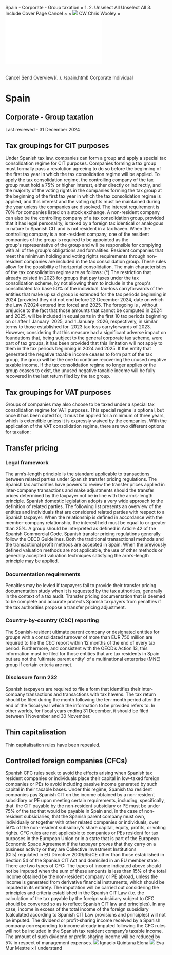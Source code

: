 Spain - Corporate - Group taxation
×
1.
2.
Unselect All
Unselect All
3.
Include Cover Page
Cancel
×
×
![](../../-/media/world-wide-tax-summaries/attachments/global---chris-wooley.ashx%3Frev=ac5e5f3223b34096b1afc2a6009c7320&revision=ac5e5f32-23b3-4096-b1af-c2a6009c7320&hash=859B7ADC84DC2CBEC9760E9E6EE7DE6D0A8BFCDF)
CW
Chris Wooley
×
![](group-taxation.html)
######
Cancel
Send
Overview](../../spain.html)
Corporate
Individual
# Spain
## Corporate - Group taxation
Last reviewed - 31 December 2024
## Tax groupings for CIT purposes
Under Spanish tax law, companies can form a group and apply a special tax consolidation regime for CIT purposes. Companies forming a tax group must formally pass a resolution agreeing to do so before the beginning of the first tax year in which the tax consolidation regime will be applied.
To apply the tax consolidation regime, the controlling company of the tax group must hold a 75% or higher interest, either directly or indirectly, and the majority of the voting rights in the companies forming the tax group at the beginning of the first tax year in which the tax consolidation regime is applied, and this interest and the voting rights must be maintained during the year unless the companies are dissolved. The interest requirement is 70% for companies listed on a stock exchange.
A non-resident company can also be the controlling company of a tax consolidation group, provided that it has legal personality, is taxed by a foreign tax identical or analogous in nature to Spanish CIT and is not resident in a tax haven. When the controlling company is a non-resident company, one of the resident companies of the group is required to be appointed as the group's representative of the group and will be responsible for complying with all of the group's obligations and formalities.
Resident companies that meet the minimum holding and voting rights requirements through non-resident companies are included in the tax consolidation group.
These rules allow for the possibility of horizontal consolidation.
The main characteristics of the tax consolidation regime are as follows:
(\*) The restriction that already existed in 2023 for groups that pay taxes under the tax consolidation scheme, by not allowing them to include in the group's consolidated tax base 50% of the individual  tax-loss carryforwards of the entities that make up said group is extended for the tax periods beginning in 2024 (provided they did not end before 22 December 2024, date on which the Law 7/2024 entered into force) and 2025.
The foregoing is , without prejudice to the fact that those amounts that cannot be computed in 2024 and 2025, will be included in equal parts in the first 10 tax periods beginning on or after 1 January  2025, and 1 January  2026, respectively, in similar terms to those established for  2023 tax-loss carryforwards of 2023.
However, considering that this measure had a significant adverse impact on foundations that, being subject to the general corporate tax scheme, were part of tax groups, it has been provided that this limitation will not apply to them in the tax periods beginning in 2024 and 2025.
If the entity that generated the negative taxable income ceases to form part of the tax group, the group will be the one to continue recovering the unused negative taxable income.
If the tax consolidation regime no longer applies or the group ceases to exist, the unused negative taxable income will be fully recovered in the last return filed by the tax group.
## Tax groupings for VAT purposes
Groups of companies may also choose to be taxed under a special tax consolidation regime for VAT purposes. This special regime is optional, but once it has been opted for, it must be applied for a minimum of three years, which is extendible unless it is expressly waived by the companies.
With the application of the VAT consolidation regime, there are two different options for taxation:
## Transfer pricing
### Legal framework
The arm’s-length principle is the standard applicable to transactions between related parties under Spanish transfer pricing regulations. The Spanish tax authorities have powers to review the transfer prices applied in inter-company transactions and make adjustments should the transfer prices determined by the taxpayer not be in line with the arm’s-length principle.
Spanish domestic legislation adopts a very wide approach to the definition of related parties. The following list presents an overview of the entities and individuals that are considered related parties with respect to a Spanish taxpayer:
When the relationship is defined in accordance with the member-company relationship, the interest held must be equal to or greater than 25%. A group should be interpreted as defined in Article 42 of the Spanish Commercial Code.
Spanish transfer pricing regulations generally follow the OECD Guidelines. Both the traditional transactional methods and the transactional profit methods are accepted in Spain. When the previously defined valuation methods are not applicable, the use of other methods or generally accepted valuation techniques satisfying the arm’s-length principle may be applied.
### Documentation requirements
Penalties may be levied if taxpayers fail to provide their transfer pricing documentation study when it is requested by the tax authorities, generally in the context of a tax audit. Transfer pricing documentation that is deemed to be complete and accurate protects Spanish taxpayers from penalties if the tax authorities propose a transfer pricing adjustment.
### Country-by-country (CbC) reporting
The Spanish-resident ultimate parent company or designated entities for groups with a consolidated turnover of more than EUR 750 million are required to file the CbC report within 12 months of the end of every tax period. Furthermore, and consistent with the OECD’s Action 13, this information must be filed for those entities that are tax residents in Spain but are not the 'ultimate parent entity' of a multinational enterprise (MNE) group if certain criteria are met.
### Disclosure form 232
Spanish taxpayers are required to file a form that identifies their inter-company transactions and transactions with tax havens.
The tax return should be filed during the month following the ten-month period after the end of the fiscal year which the information to be provided refers to. In other worlds, for fiscal years ending 31 December, it should be filed between 1 November and 30 November.
## Thin capitalisation
Thin capitalisation rules have been repealed.
## Controlled foreign companies (CFCs)
Spanish CFC rules seek to avoid the effects arising when Spanish tax resident companies or individuals place their capital in low-taxed foreign companies or PEs to avoid including passive income generated by such capital in their taxable bases. Under this regime, Spanish tax resident companies pay Spanish CIT on the income obtained by a non-resident subsidiary or PE upon meeting certain requirements, including, specifically, that  the CIT payable by the non-resident subsidiary or PE must be under 75% of the tax that would be payable in Spain and, in the case of non-resident subsidiaries, that the Spanish parent company must own, individually or together with other related companies or individuals, over 50% of the non-resident subsidiary's share capital, equity, profits, or voting rights.
CFC rules are not applicable to companies or PEs resident for tax purposes in the European Union or in a state that is part of the European Economic Space Agreement if the taxpayer proves that they carry on a business activity or they are Collective Investment Institutions (CIIs) regulated in EU Directive 2009/65/CE other than those established in Section 54 of the Spanish CIT Act and domiciled in an EU member state. There are two types of CFC:
The types of income indicated above should not be imputed when the sum of these amounts is less than 15% of the total income obtained by the non-resident company or PE abroad, unless the income is generated from derivative financial instruments, which should be imputed in its entirety.
The imputation will be carried out considering the principles and criteria established in the Spanish CIT Law (i.e. the calculation of the tax payable by the foreign subsidiary subject to CFC should be converted so as to reflect Spanish CIT law and principles). In any case, income in excess of the total income of the foreign subsidiary (calculated according to Spanish CIT Law provisions and principles) will not be imputed.
The dividend or profit-sharing income received by a Spanish company corresponding to income already imputed following the CFC rules will not be included in the Spanish tax resident company’s taxable income. The amount of such dividend or profit-sharing income will be reduced by 5% in respect of management expenses.
![](../../-/media/world-wide-tax-summaries/attachments/spain---ignacio_quintana_elena.ashx%3Frev=9eabee28435640dc847d0a2f012c3bf4&revision=9eabee28-4356-40dc-847d-0a2f012c3bf4&hash=03B96ABF832106F3A3115CC95D5AAC1E92A36026)
Ignacio Quintana Elena
![](../../-/media/world-wide-tax-summaries/attachments/spain---eva_mur_mestre.ashx%3Frev=0eb32255ebf5421fb184c75c2407493b&revision=0eb32255-ebf5-421f-b184-c75c2407493b&hash=E2A588E14A07719823B1C89E73D767BE8BA28178)
Eva Mur Mestre
×
I understand